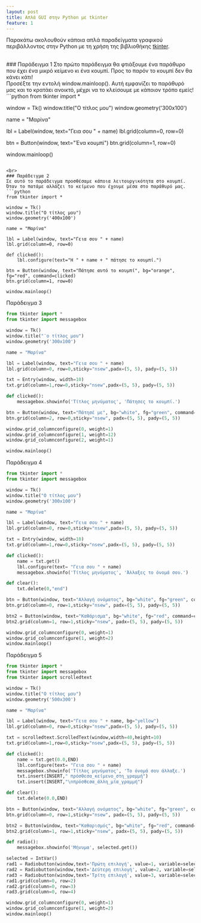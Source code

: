 ```yaml
---
layout: post
title: Απλά GUI στην Python με tkinter
feature: 1
---
```


Παρακάτω ακολουθούν κάποια απλά παραδείγματα γραφικού περιβάλλοντος στην Python με τη χρήση της βιβλιοθήκης [tkinter](https://docs.python.org/3/library/tkinter.html).

<br>
### Παράδειγμα 1
Στο πρώτο παράδειγμα θα φτιάξουμε ένα παράθυρο που έχει ένα μικρό κείμενο κι ένα κουμπί. Προς το παρόν το κουμπί δεν θα κάνει κάτι!<br>
Προσέξτε την εντολή window.mainloop(). Αυτή εμφανίζει το παράθυρό μας και το κρατάει ανοικτό, μέχρι να το κλείσουμε με κάποιον τρόπο εμείς!
```python
from tkinter import *

window = Tk()
window.title("Ο τίτλος μου")
window.geometry('300x100')

name = "Μαρίνα"

lbl = Label(window, text="Γεια σου " + name)
lbl.grid(column=0, row=0)

btn = Button(window, text="Ένα κουμπί")
btn.grid(column=1, row=0)

window.mainloop()
```

<br>
### Παράδειγμα 2
Σε αυτό το παράδειγμα προσθέσαμε κάποια λειτουργικότητα στο κουμπί. Όταν το πατάμε αλλάζει το κείμενο που έχουμε μέσα στο παράθυρό μας.
```python
from tkinter import *

window = Tk()
window.title("Ο τίτλος μου")
window.geometry('400x100')

name = "Μαρίνα"

lbl = Label(window, text="Γεια σου " + name)
lbl.grid(column=0, row=0)

def clicked():
    lbl.configure(text="Η " + name + " πάτησε το κουμπί.")

btn = Button(window, text="Πάτησε αυτό το κουμπί", bg="orange", fg="red", command=clicked)
btn.grid(column=1, row=0)

window.mainloop()
```

Παράδειγμα 3
```python
from tkinter import *
from tkinter import messagebox

window = Tk()
window.title("¨ο τίτλος μου")
window.geometry('300x100')

name = "Μαρίνα"

lbl = Label(window, text="Γεια σου " + name)
lbl.grid(column=0, row=0,sticky="nsew",padx=(5, 5), pady=(5, 5))

txt = Entry(window, width=10)
txt.grid(column=1,row=0,sticky="nsew",padx=(5, 5), pady=(5, 5))

def clicked():
    messagebox.showinfo('Τίτλος μηνύματος', 'Πάτησες το κουμπί.')

btn = Button(window, text="Πάτησέ με", bg="white", fg="green", command=clicked)
btn.grid(column=2, row=0,sticky="nsew", padx=(5, 5), pady=(5, 5))

window.grid_columnconfigure(0, weight=1)
window.grid_columnconfigure(1, weight=12)
window.grid_columnconfigure(2, weight=1)

window.mainloop()
```

Παράδειγμα 4
```python
from tkinter import *
from tkinter import messagebox

window = Tk()
window.title("Ο τίτλος μου")
window.geometry('300x100')

name = "Μαρίνα"

lbl = Label(window, text="Γεια σου " + name)
lbl.grid(column=0, row=0,sticky="nsew",padx=(5, 5), pady=(5, 5))

txt = Entry(window, width=10)
txt.grid(column=1,row=0,sticky="nsew",padx=(5, 5), pady=(5, 5))

def clicked():
    name = txt.get()
    lbl.configure(text= "Γεια σου " + name)
    messagebox.showinfo('Τίτλος μηνύματος', 'Άλλαξες το όνομά σου.')

def clear():
    txt.delete(0,"end")

btn = Button(window, text="Αλλαγή ονόματος", bg="white", fg="green", command=clicked)
btn.grid(column=0, row=1,sticky="nsew", padx=(5, 5), pady=(5, 5))

btn2 = Button(window, text="Καθάρισμα", bg="white", fg="red", command=clear)
btn2.grid(column=1, row=1,sticky="nsew", padx=(5, 5), pady=(5, 5))

window.grid_columnconfigure(0, weight=1)
window.grid_columnconfigure(1, weight=2)
window.mainloop()
```

Παράδειγμα 5
```python
from tkinter import *
from tkinter import messagebox
from tkinter import scrolledtext

window = Tk()
window.title("Ο τίτλος μου")
window.geometry('500x300')

name = "Μαρίνα"

lbl = Label(window, text="Γεια σου " + name, bg="yellow")
lbl.grid(column=0, row=0,sticky="nsew",padx=(5, 5), pady=(5, 5))

txt = scrolledtext.ScrolledText(window,width=40,height=10)
txt.grid(column=1,row=0,sticky="nsew",padx=(5, 5), pady=(5, 5))

def clicked():
    name = txt.get(0.0,END)
    lbl.configure(text= "Γεια σου " + name)
    messagebox.showinfo('Τίτλος μηνύματος', 'Το όνομά σου άλλαξε.')
    txt.insert(INSERT," πρόσθεσα_κείμενο_στη_γραμμή")
    txt.insert(INSERT,"\nπρόσθεσα_άλλη_μία_γραμμή")

def clear():
    txt.delete(0.0,END)

btn = Button(window, text="Αλλαγή ονόματος", bg="white", fg="green", command=clicked)
btn.grid(column=0, row=1,sticky="nsew", padx=(5, 5), pady=(5, 5))

btn2 = Button(window, text="Καθαρισμός", bg="white", fg="red", command=clear)
btn2.grid(column=1, row=1,sticky="nsew", padx=(5, 5), pady=(5, 5))

def radio():
    messagebox.showinfo('Μήνυμα', selected.get())

selected = IntVar()
rad1 = Radiobutton(window,text='Πρώτη επιλογή', value=1, variable=selected, command=radio, width=30)
rad2 = Radiobutton(window,text='Δεύτερη επιλογή', value=2, variable=selected, command=radio, width=30)
rad3 = Radiobutton(window,text='Τρίτη επιλογή', value=3, variable=selected, command=radio, width=30)
rad1.grid(column=0, row=2)
rad2.grid(column=0, row=3)
rad3.grid(column=0, row=4)

window.grid_columnconfigure(0, weight=1)
window.grid_columnconfigure(1, weight=2)
window.mainloop()
```
